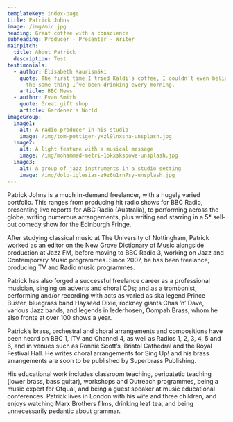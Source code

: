 ```yaml
---
templateKey: index-page
title: Patrick Johns
image: /img/mic.jpg
heading: Great coffee with a conscience
subheading: Producer - Presenter - Writer
mainpitch:
  title: About Patrick
  description: Test
testimonials:
  - author: Elisabeth Kaurismäki
    quote: The first time I tried Kaldi’s coffee, I couldn’t even believe that was
      the same thing I’ve been drinking every morning.
    article: BBC News
  - author: Evan Smith
    quote: Great gift shop
    article: Gardener's World
imageGroup:
  image1:
    alt: A radio producer in his studio
    image: /img/tom-pottiger-yxzl9lnxsna-unsplash.jpg
  image2:
    alt: A light feature with a musical message
    image: /img/mohammad-metri-1okxsksoowe-unsplash.jpg
  image3:
    alt: A group of jazz instruments in a studio setting
    image: /img/dolo-iglesias-z9z6u1rn7sy-unsplash.jpg
---
```

Patrick Johns is a much in-demand freelancer, with a hugely varied portfolio. This ranges from producing hit radio shows for BBC Radio, presenting live reports for ABC Radio (Australia), to performing across the globe, writing numerous arrangements, plus writing and starring in a 5* sell-out comedy show for the Edinburgh Fringe.

After studying classical music at The University of Nottingham, Patrick worked as an editor on the New Grove Dictionary of Music alongside production at Jazz FM, before moving to BBC Radio 3, working on Jazz and Contemporary Music programmes. Since 2007, he has been freelance, producing TV and Radio music programmes.


Patrick has also forged a successful freelance career as a professional musician, singing on adverts and choral CDs; and as a trombonist, performing and/or recording with acts as varied as ska legend Prince Buster, bluegrass band Hayseed Dixie, rockney giants Chas ’n’ Dave, various Jazz bands, and legends in lederhosen, Oompah Brass, whom he also fronts at over 100 shows a year.


Patrick’s brass, orchestral and choral arrangements and compositions have been heard on BBC 1, ITV and Channel 4, as well as Radios 1, 2, 3, 4, 5 and 6, and in venues such as Ronnie Scott’s, Bristol Cathedral and the Royal Festival Hall. He writes choral arrangements for Sing Up! and his brass arrangements are soon to be published by Superbrass Publishing.


His educational work includes classroom teaching, peripatetic teaching (lower brass, bass guitar), workshops and Outreach programmes, being a music expert for Ofqual, and being a guest speaker at music educational conferences.
Patrick lives in London with his wife and three children, and enjoys watching Marx Brothers films, drinking leaf tea, and being unnecessarily pedantic about grammar.